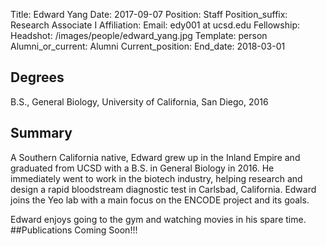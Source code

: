 Title: Edward Yang
Date: 2017-09-07
Position: Staff
Position_suffix: Research Associate I
Affiliation:
Email: edy001 at ucsd.edu
Fellowship:
Headshot: /images/people/edward_yang.jpg
Template: person
Alumni_or_current: Alumni
Current_position: 
End_date: 2018-03-01
<!-- Status: draft -->

## Degrees
B.S., General Biology, University of California, San Diego, 2016
## Summary
A Southern California native, Edward grew up in the Inland Empire and graduated from UCSD with a B.S. in General Biology in 2016. He immediately went to work in the biotech industry, helping research and design a rapid bloodstream diagnostic test in Carlsbad, California. Edward joins the Yeo lab with a main focus on the ENCODE project and its goals.

Edward enjoys going to the gym and watching movies in his spare time.
##Publications
Coming Soon!!!